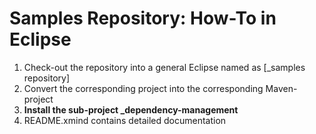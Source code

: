 Samples Repository: How-To in Eclipse
=====================================
  
 1. Check-out the repository into a general Eclipse named as [_samples repository]
 2. Convert the corresponding project into the corresponding Maven-project
 3. **Install the sub-project _dependency-management**
 4. README.xmind contains detailed documentation